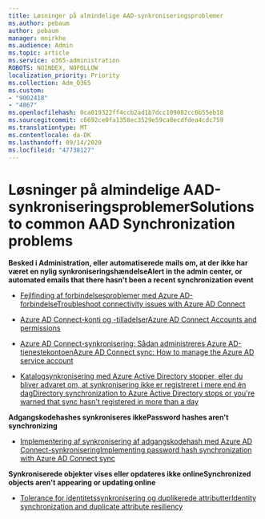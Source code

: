 ```yaml
---
title: Løsninger på almindelige AAD-synkroniseringsproblemer
ms.author: pebaum
author: pebaum
manager: mnirkhe
ms.audience: Admin
ms.topic: article
ms.service: o365-administration
ROBOTS: NOINDEX, NOFOLLOW
localization_priority: Priority
ms.collection: Adm_O365
ms.custom:
- "9002418"
- "4867"
ms.openlocfilehash: 0ca019322ff4ccb2ad1b7dcc109082cc6b55eb18
ms.sourcegitcommit: c6692ce0fa1358ec3529e59ca0ecdfdea4cdc759
ms.translationtype: MT
ms.contentlocale: da-DK
ms.lasthandoff: 09/14/2020
ms.locfileid: "47738127"
---
```

# <a name="solutions-to-common-aad-synchronization-problems"></a><span data-ttu-id="98bf6-102">Løsninger på almindelige AAD-synkroniseringsproblemer</span><span class="sxs-lookup"><span data-stu-id="98bf6-102">Solutions to common AAD Synchronization problems</span></span>

<span data-ttu-id="98bf6-103">**Besked i Administration, eller automatiserede mails om, at der ikke har været en nylig synkroniseringshændelse**</span><span class="sxs-lookup"><span data-stu-id="98bf6-103">**Alert in the admin center, or automated emails that there hasn't been a recent synchronization event**</span></span>

- [<span data-ttu-id="98bf6-104">Fejlfinding af forbindelsesproblemer med Azure AD-forbindelse</span><span class="sxs-lookup"><span data-stu-id="98bf6-104">Troubleshoot connectivity issues with Azure AD Connect</span></span>](https://docs.microsoft.com/azure/active-directory/hybrid/tshoot-connect-connectivity)

- [<span data-ttu-id="98bf6-105">Azure AD Connect-konti og -tilladelser</span><span class="sxs-lookup"><span data-stu-id="98bf6-105">Azure AD Connect Accounts and permissions</span></span>](https://go.microsoft.com/fwlink/p/?LinkId=820598)

- [<span data-ttu-id="98bf6-106">Azure AD Connect-synkronisering: Sådan administreres Azure AD-tjenestekontoen</span><span class="sxs-lookup"><span data-stu-id="98bf6-106">Azure AD Connect sync: How to manage the Azure AD service account</span></span>](https://docs.microsoft.com/azure/active-directory/hybrid/how-to-connect-azureadaccount)

- [<span data-ttu-id="98bf6-107">Katalogsynkronisering med Azure Active Directory stopper, eller du bliver advaret om, at synkronisering ikke er registreret i mere end én dag</span><span class="sxs-lookup"><span data-stu-id="98bf6-107">Directory synchronization to Azure Active Directory stops or you're warned that sync hasn't registered in more than a day</span></span>](https://support.microsoft.com/help/2882421/directory-synchronization-to-azure-active-directory-stops-or-you-re-warned-that-sync-hasn-t-registered-in-more-than-a-day)
 
<span data-ttu-id="98bf6-108">**Adgangskodehashes synkroniseres ikke**</span><span class="sxs-lookup"><span data-stu-id="98bf6-108">**Password hashes aren't synchronizing**</span></span>

- [<span data-ttu-id="98bf6-109">Implementering af synkronisering af adgangskodehash med Azure AD Connect-synkronisering</span><span class="sxs-lookup"><span data-stu-id="98bf6-109">Implementing password hash synchronization with Azure AD Connect sync</span></span>](https://docs.microsoft.com/azure/active-directory/hybrid/how-to-connect-password-hash-synchronization)

<span data-ttu-id="98bf6-110">**Synkroniserede objekter vises eller opdateres ikke online**</span><span class="sxs-lookup"><span data-stu-id="98bf6-110">**Synchronized objects aren't appearing or updating online**</span></span>

- [<span data-ttu-id="98bf6-111">Tolerance for identitetssynkronisering og duplikerede attributter</span><span class="sxs-lookup"><span data-stu-id="98bf6-111">Identity synchronization and duplicate attribute resiliency</span></span>](https://docs.microsoft.com/azure/active-directory/hybrid/how-to-connect-syncservice-duplicate-attribute-resiliency)
